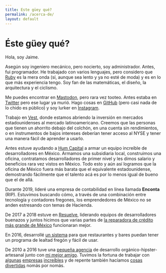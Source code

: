 ```yaml
---
title: Este güey qué?
permalink: /acerca-de/
layout: default
---
```

# Éste güey qué?

Hola, soy Jaime.

Asegún soy ingeniero mecánico, pero nocierto, soy administrador. Antes, fui programador. He trabajado con varios lenguajes, pero considero que [Ruby](https://ruby-lang.org) es la mera onda (sí, aunque sea lento y ya no esté de moda) y es en lo que más experiencia tengo. Soy fan de las matemáticas, el diseño, la arquitectura y el ciclismo.

Me puedes encontrar en [Mastodon](https://mastodon.social/@rodas), pero rara vez tooteo. Antes estaba en [Twitter](https://twitter.com/jaimerodas_) pero ese lugar ya murió. Hago cosas en [GitHub](https://github.com/jaimerodas) (pero casi nada de lo chido es público) y soy lurker en [Instagram](https://instagram.com/jairodas).

Trabajo en [Vest](https://mivest.io), donde estamos abriendo la inversión en mercados estadounidenses al mercado latinoamericano. Creemos que las personas que tienen un ahorrito debajo del colchón, en una cuenta sin rendimientos, o en instrumentos de bajos intereses deberían tener acceso al NYSE y tener una manera fácil de aprender a usarlo.

Antes estuve ayudando a [Hum Capital](https://humcapital.com) a armar un equipo increíble de desarrolladores en México. Armamos una subsidiaria local, construimos una oficina, contratamos desarrolladores de primer nivel y les dimos salario y beneficios rara vez vistos en México. Todo esto y aún así logramos que la oficina de México fuera más barata que el equivalente estadounidense, demostrando fácilmente que el talento acá es por lo menos igual de bueno que el de allá.

Durante 2019, lideré una empresa de contabilidad en línea llamada **Enconta** (RIP). Estuvimos buscando cómo, a través de una combinación entre tecnología y contadores fregones, los emprendedores de México no se anden estresando con temas de Hacienda.

De 2017 a 2018 estuve en [Resuelve](http://resuelve.mx), liderando equipos de desarrolladores buenazos y juntos hicimos que varias partes de [la reparadora de crédito más grande de México](https://resuelvetudeuda.com) funcionaran mejor.

En 2016, desarrollé [un sistema](https://winbacknow.com) para que restaurantes y bares puedan tener un programa de lealtad fregón y fácil de usar.

De 2010 a 2016 tuve una [pequeña agencia](http://surrealista.mx) de desarrollo orgánico-hipster-artesanal junto con [mi mejor amigo](https://rob.mx). Tuvimos la fortuna de trabajar con [algunas](http://www.elfinanciero.com.mx) [empresas](http://recursoshumanos.tv) [increíbles](http://arellanoabogados.com.mx) y de repente también hacíamos [cosas](http://surrealista.mx/metro) [divertidas](http://representantes.pati.to) nomás por nomás.
